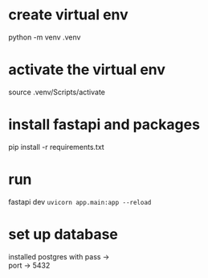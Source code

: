 # create virtual env
python -m venv .venv

# activate the virtual env
source .venv/Scripts/activate

# install fastapi and packages
pip install -r requirements.txt

# run
fastapi dev 
`uvicorn app.main:app --reload`

# set up database
installed postgres
with 
pass ->   
port -> 5432
